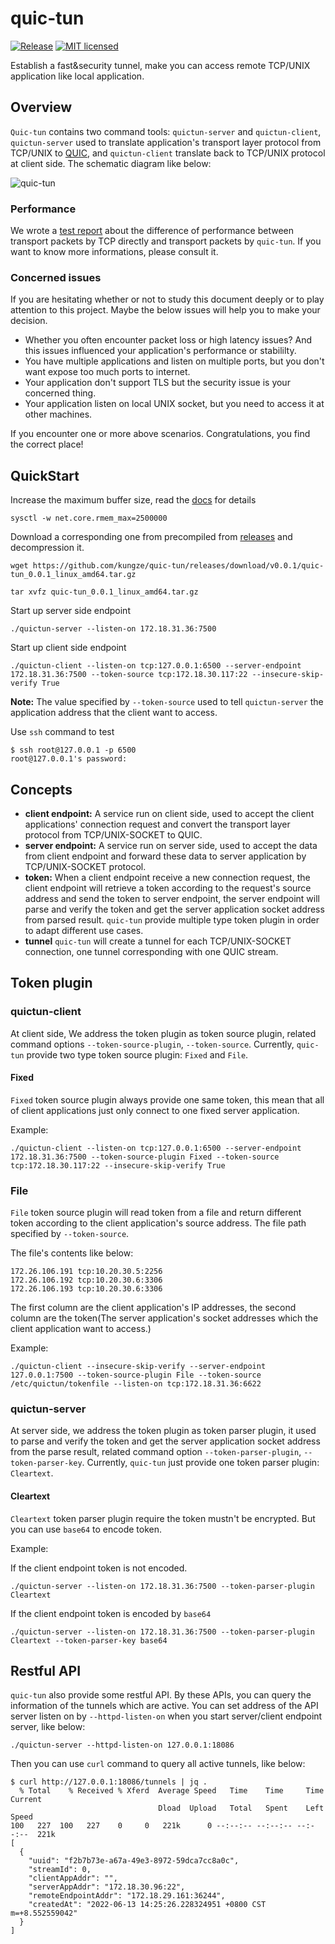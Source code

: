 # quic-tun

[![Release][1]][2] [![MIT licensed][3]][4]

[1]: https://img.shields.io/github/v/release/kungze/quic-tun?color=orange
[2]: https://github.com/kungze/quic-tun/releases/latest
[3]: https://img.shields.io/github/license/kungze/quic-tun
[4]: LICENSE

Establish a fast&security tunnel, make you can access remote TCP/UNIX
application like local application.

## Overview

``Quic-tun`` contains two command tools: ``quictun-server`` and ``quictun-client``,
``quictun-server`` used to translate application's transport layer protocol from
TCP/UNIX to [QUIC](https://en.wikipedia.org/wiki/QUIC), and ``quictun-client``
translate back to TCP/UNIX protocol at client side. The schematic diagram like below:

<img src="quic-tun.png" alt="quic-tun"/>

### Performance

We wrote a [test report](docs/test-report/) about the difference of performance between transport
packets by TCP directly and transport packets by `quic-tun`. If you want to know more informations,
please consult it.

### Concerned issues

If you are hesitating whether or not to study this document deeply or to play
attention to this project. Maybe the below issues will help you to make your decision.

* Whether you often encounter packet loss or high latency issues? And this issues influenced
  your application's performance or stabililty.
* You have multiple applications and listen on multiple ports, but you don't want expose
  too much ports to internet.
* Your application don't support TLS but the security issue is your concerned thing.
* Your application listen on local UNIX socket, but you need to access it at other machines.

If you encounter one or more above scenarios. Congratulations, you find the correct place!

## QuickStart

Increase the maximum buffer size, read the
[docs](https://github.com/lucas-clemente/quic-go/wiki/UDP-Receive-Buffer-Size) for details

```shell
sysctl -w net.core.rmem_max=2500000
```

Download a corresponding one from precompiled from [releases](https://github.com/kungze/quic-tun/releases) and decompression it.

```shell
wget https://github.com/kungze/quic-tun/releases/download/v0.0.1/quic-tun_0.0.1_linux_amd64.tar.gz
```

```shell
tar xvfz quic-tun_0.0.1_linux_amd64.tar.gz
```

Start up server side endpoint

```console
./quictun-server --listen-on 172.18.31.36:7500
```

Start up client side endpoint

```console
./quictun-client --listen-on tcp:127.0.0.1:6500 --server-endpoint 172.18.31.36:7500 --token-source tcp:172.18.30.117:22 --insecure-skip-verify True
```

**Note:** The value specified by `--token-source` used to tell `quictun-server` the application address that the client want to access.

Use `ssh` command to test

```console
$ ssh root@127.0.0.1 -p 6500
root@127.0.0.1's password:
```

## Concepts

* **client endpoint:** A service run on client side, used to accept the client applications' connection request and convert the transport layer protocol from TCP/UNIX-SOCKET to QUIC.
* **server endpoint:** A service run on server side, used to accept the data from client endpoint and forward these data to server application by TCP/UNIX-SOCKET protocol.
* **token:** When a client endpoint receive a new connection request, the client endpoint will retrieve a token according to the request's source address and send the token to server endpoint, the server endpoint will parse and verify the token and get the server application socket address from parsed result. ``quic-tun`` provide multiple type token plugin in order to adapt different use cases.
* **tunnel** ``quic-tun`` will create a tunnel for each TCP/UNIX-SOCKET connection, one tunnel corresponding with one QUIC stream.

## Token plugin

### quictun-client

At client side, We address the token plugin as token source plugin, related command options ``--token-source-plugin``, ``--token-source``. Currently, ``quic-tun`` provide two type token source plugin: ``Fixed`` and ``File``.

#### Fixed

``Fixed`` token source plugin always provide one same token, this mean that all of client applications just only connect to one fixed server application.

Example:

```console
./quictun-client --listen-on tcp:127.0.0.1:6500 --server-endpoint 172.18.31.36:7500 --token-source-plugin Fixed --token-source tcp:172.18.30.117:22 --insecure-skip-verify True
```

### File

``File`` token source plugin will read token from a file and return different token according to the client application's source address. The file path specified by ``--token-source``.

The file's contents like below:

```text
172.26.106.191 tcp:10.20.30.5:2256
172.26.106.192 tcp:10.20.30.6:3306
172.26.106.193 tcp:10.20.30.6:3306
```

The first column are the client application's IP addresses, the second column are the token(The server application's socket addresses which the client application want to access.)

Example:

```console
./quictun-client --insecure-skip-verify --server-endpoint 127.0.0.1:7500 --token-source-plugin File --token-source /etc/quictun/tokenfile --listen-on tcp:172.18.31.36:6622
```

### quictun-server

At server side, we address the token plugin as token parser plugin, it used to parse and verify the token and get the server application socket address from the parse result, related command option ``--token-parser-plugin``, ``--token-parser-key``. Currently, ``quic-tun`` just provide one token parser plugin: ``Cleartext``.

#### Cleartext

``Cleartext`` token parser plugin require the token mustn't be encrypted. But you can use ``base64`` to encode token.

Example:

If the client endpoint token is not encoded.

```console
./quictun-server --listen-on 172.18.31.36:7500 --token-parser-plugin Cleartext
```

If the client endpoint token is encoded by ``base64``

```console
./quictun-server --listen-on 172.18.31.36:7500 --token-parser-plugin Cleartext --token-parser-key base64
```

## Restful API

``quic-tun`` also provide some restful API. By these APIs, you can query the information of the tunnels which are active.
You can set address of the API server listen on by ``--httpd-listen-on`` when you start server/client endpoint server, like below:

```console
./quictun-server --httpd-listen-on 127.0.0.1:18086
```

Then you can use ``curl`` command to query all active tunnels, like below:

```console
$ curl http://127.0.0.1:18086/tunnels | jq .
  % Total    % Received % Xferd  Average Speed   Time    Time     Time  Current
                                 Dload  Upload   Total   Spent    Left  Speed
100   227  100   227    0     0   221k      0 --:--:-- --:--:-- --:--:--  221k
[
  {
    "uuid": "f2b7b73e-a67a-49e3-8972-59dca7cc8a0c",
    "streamId": 0,
    "clientAppAddr": "",
    "serverAppAddr": "172.18.30.96:22",
    "remoteEndpointAddr": "172.18.29.161:36244",
    "createdAt": "2022-06-13 14:25:26.228324951 +0800 CST m=+8.552559042"
  }
]
```
